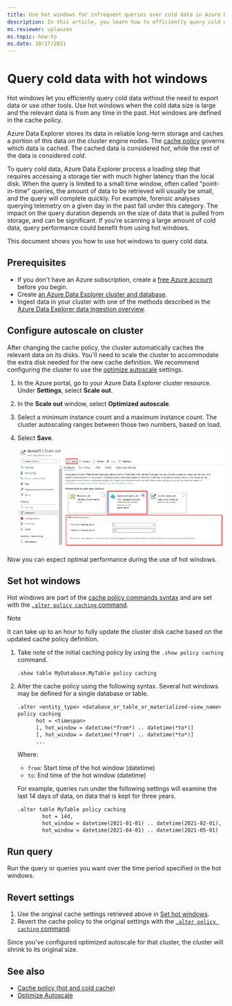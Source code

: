 ```yaml
---
title: Use hot windows for infrequent queries over cold data in Azure Data Explorer
description: In this article, you learn how to efficiently query cold data in Azure Data Explorer.
ms.reviewer: vplauzon
ms.topic: how-to
ms.date: 10/17/2021
---
```

# Query cold data with hot windows

Hot windows let you efficiently query cold data without the need to export data or use other tools. Use hot windows when the cold data size is large and the relevant data is from any time in the past. Hot windows are defined in the cache policy.

Azure Data Explorer stores its data in reliable long-term storage and caches a portion of this data on the cluster engine nodes. The [cache policy](./kusto/management/cachepolicy.md) governs which data is cached. The cached data is considered *hot*, while the rest of the data is considered *cold*.  

To query cold data, Azure Data Explorer process a loading step that requires accessing a storage tier with much higher latency than the local disk. When the query is limited to a small time window, often called "point-in-time" queries, the amount of data to be retrieved will usually be small, and the query will complete quickly. For example,  forensic analyses querying telemetry on a given day in the past fall under this category. The impact on the query duration depends on the size of data that is pulled from storage, and can be significant. If you're scanning a large amount of cold data, query performance could benefit from using hot windows.



This document shows you how to use hot windows to query cold data.

## Prerequisites

* If you don't have an Azure subscription, create a [free Azure account](https://azure.microsoft.com/free/) before you begin.
* Create [an Azure Data Explorer cluster and database](create-cluster-database-portal.md).
* Ingest data in your cluster with one of the methods described in the [Azure Data Explorer data ingestion overview](ingest-data-overview.md).

## Configure autoscale on cluster

After changing the cache policy, the cluster automatically caches the relevant data on its disks. You'll need to scale the cluster to accommodate the extra disk needed for the new cache definition. We recommend configuring the cluster to use the [optimize autoscale](manage-cluster-horizontal-scaling.md) settings.

1. In the Azure portal, go to your Azure Data Explorer cluster resource. Under **Settings**, select **Scale out**. 

1. In the **Scale out** window, select **Optimized autoscale**.

1. Select a minimum instance count and a maximum instance count. The cluster autoscaling ranges between those two numbers, based on load.

1. Select **Save**.

   ![Optimized autoscale method.](media/manage-cluster-horizontal-scaling/optimized-autoscale-method.png)

Now you can expect optimal performance during the use of hot windows.

## Set hot windows

Hot windows are part of the [cache policy commands syntax](./kusto/management/show-table-cache-policy-command.md) and are set with the [`.alter policy caching` command](./kusto/management/cachepolicy.md).

> [!NOTE]
> It can take up to an hour to fully update the cluster disk cache based on the updated cache policy definition.

1. Take note of the initial caching policy by using the `.show policy caching` command.

    ```kusto
    .show table MyDatabase.MyTable policy caching 
    ```

1. Alter the cache policy using the following syntax.  Several hot windows may be defined for a single database or table.

    ```kusto
    .alter <entity_type> <database_or_table_or_materialized-view_name> policy caching 
          hot = <timespan> 
          [, hot_window = datetime(*from*) .. datetime(*to*)] 
          [, hot_window = datetime(*from*) .. datetime(*to*)] 
          ...
    ```
    
    Where:
    * `from`:  Start time of the hot window (datetime)
    * `to`:  End time of the hot window (datetime)
    
    For example, queries run under the following settings will examine the last 14 days of data, on data that is kept for three years.
    
    ```kusto
    .alter table MyTable policy caching 
            hot = 14d,
            hot_window = datetime(2021-01-01) .. datetime(2021-02-01),
            hot_window = datetime(2021-04-01) .. datetime(2021-05-01)
    ```

## Run query

Run the query or queries you want over the time period specified in the hot windows.

## Revert settings

1. Use the original cache settings retrieved above in [Set hot windows](#set-hot-windows).
1. Revert the cache policy to the original settings with the [`.alter policy caching` command](./kusto/management/show-table-cache-policy-command.md).

Since you've configured optimized autoscale for that cluster, the cluster will shrink to its original size.

## See also

* [Cache policy (hot and cold cache)](kusto/management/cachepolicy.md)
* [Optimize Autoscale](manage-cluster-horizontal-scaling.md)
